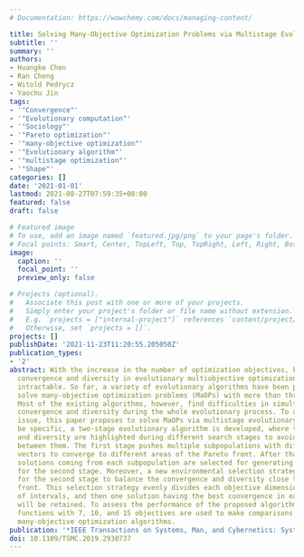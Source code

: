 ```yaml
---
# Documentation: https://wowchemy.com/docs/managing-content/

title: Solving Many-Objective Optimization Problems via Multistage Evolutionary Search
subtitle: ''
summary: ''
authors:
- Huangke Chen
- Ran Cheng
- Witold Pedrycz
- Yaochu Jin
tags:
- '"Convergence"'
- '"Evolutionary computation"'
- '"Sociology"'
- '"Pareto optimization"'
- '"many-objective optimization"'
- '"Evolutionary algorithm"'
- '"multistage optimization"'
- '"Shape"'
categories: []
date: '2021-01-01'
lastmod: 2021-08-27T07:59:35+08:00
featured: false
draft: false

# Featured image
# To use, add an image named `featured.jpg/png` to your page's folder.
# Focal points: Smart, Center, TopLeft, Top, TopRight, Left, Right, BottomLeft, Bottom, BottomRight.
image:
  caption: ''
  focal_point: ''
  preview_only: false

# Projects (optional).
#   Associate this post with one or more of your projects.
#   Simply enter your project's folder or file name without extension.
#   E.g. `projects = ["internal-project"]` references `content/project/deep-learning/index.md`.
#   Otherwise, set `projects = []`.
projects: []
publishDate: '2021-11-23T11:20:55.205050Z'
publication_types:
- '2'
abstract: With the increase in the number of optimization objectives, balancing the
  convergence and diversity in evolutionary multiobjective optimization becomes more
  intractable. So far, a variety of evolutionary algorithms have been proposed to
  solve many-objective optimization problems (MaOPs) with more than three objectives.
  Most of the existing algorithms, however, find difficulties in simultaneously counterpoising
  convergence and diversity during the whole evolutionary process. To address the
  issue, this paper proposes to solve MaOPs via multistage evolutionary search. To
  be specific, a two-stage evolutionary algorithm is developed, where the convergence
  and diversity are highlighted during different search stages to avoid the interferences
  between them. The first stage pushes multiple subpopulations with different weight
  vectors to converge to different areas of the Pareto front. After that, the nondominated
  solutions coming from each subpopulation are selected for generating a new population
  for the second stage. Moreover, a new environmental selection strategy is designed
  for the second stage to balance the convergence and diversity close to the Pareto
  front. This selection strategy evenly divides each objective dimension into a number
  of intervals, and then one solution having the best convergence in each interval
  will be retained. To assess the performance of the proposed algorithm, 48 benchmark
  functions with 7, 10, and 15 objectives are used to make comparisons with five representative
  many-objective optimization algorithms.
publication: '*IEEE Transactions on Systems, Man, and Cybernetics: Systems*'
doi: 10.1109/TSMC.2019.2930737
---
```

